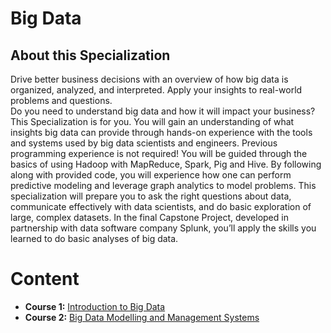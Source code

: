 # Big Data
## About this Specialization
Drive better business decisions with an overview of how big data is organized, analyzed, and interpreted. Apply your insights to real-world problems and questions.\
Do you need to understand big data and how it will impact your business? This Specialization is for you. You will gain an understanding of what insights big data can provide through hands-on experience with the tools and systems used by big data scientists and engineers. Previous programming experience is not required! You will be guided through the basics of using Hadoop with MapReduce, Spark, Pig and Hive. By following along with provided code, you will experience how one can perform predictive modeling and leverage graph analytics to model problems. This specialization will prepare you to ask the right questions about data, communicate effectively with data scientists, and do basic exploration of large, complex datasets. In the final Capstone Project, developed in partnership with data software company Splunk, you’ll apply the skills you learned to do basic analyses of big data.

# Content
* **Course 1:** [Introduction to Big Data](./M1_Introduction_to_Big_Data/README.md)
* **Course 2:** [Big Data Modelling and Management Systems](./M2_Big_Data_Modeling_and_Management_Systems/README.md)
